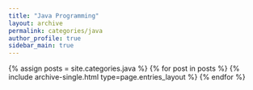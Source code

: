 ```yaml
---
title: "Java Programming"
layout: archive
permalink: categories/java
author_profile: true
sidebar_main: true
---
```


{% assign posts = site.categories.java %}
{% for post in posts %} {% include archive-single.html type=page.entries_layout %} {% endfor %}
